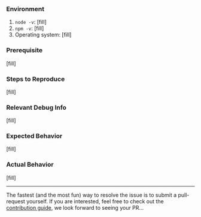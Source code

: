 
### Environment

1. `node -v`: [fill]
1. `npm -v`: [fill]
1. Operating system: [fill]

### Prerequisite

[fill]

### Steps to Reproduce

<!-- Please create a repository that reproduces the issue with the minimal amount of code possible. -->

[fill]

### Relevant Debug Info

[fill]

### Expected Behavior

[fill]


### Actual Behavior

[fill]


--- 

The fastest (and the most fun) way to resolve the issue is to submit a pull-request yourself. If you are interested, feel free to check out the [contribution guide](https://github.com/mamba-org/vscode-micromamba/CONTRIBUTING.md), we look forward to seeing your PR... 
